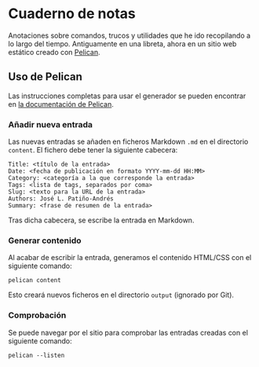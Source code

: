 # Cuaderno de notas

Anotaciones sobre comandos, trucos y utilidades que he ido recopilando a lo
largo del tiempo. Antiguamente en una libreta, ahora en un sitio web estático
creado con [Pelican](https://blog.getpelican.com/).

## Uso de Pelican

Las instrucciones completas para usar el generador se pueden encontrar en
[la documentación de Pelican](https://docs.getpelican.com/en/stable/index.html).

### Añadir nueva entrada

Las nuevas entradas se añaden en ficheros Markdown `.md` en el directorio
`content`. El fichero debe tener la siguiente cabecera:

```
Title: <título de la entrada>
Date: <fecha de publicación en formato YYYY-mm-dd HH:MM>
Category: <categoría a la que corresponde la entrada>
Tags: <lista de tags, separados por coma>
Slug: <texto para la URL de la entrada>
Authors: José L. Patiño-Andrés
Summary: <frase de resumen de la entrada>
```

Tras dicha cabecera, se escribe la entrada en Markdown.

### Generar contenido

Al acabar de escribir la entrada, generamos el contenido HTML/CSS con el
siguiente comando:

```
pelican content
```

Esto creará nuevos ficheros en el directorio `output` (ignorado por Git).

### Comprobación

Se puede navegar por el sitio para comprobar las entradas creadas con el
siguiente comando:

```
pelican --listen
```
